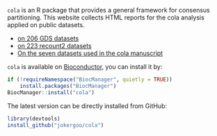 

`cola` is an R package that provides a general framework for consensus partitioning. This website collects
HTML reports for the cola analysis applied on public datasets.

- [on 206 GDS datasets](https://cola-gds.github.io/)
- [on 223 recount2 datasets](https://cola-recount2.github.io/)
- [On the seven datasets used in the cola manuscript](https://jokergoo.github.io/cola_examples/)

`cola` is available on [Bioconductor](http://bioconductor.org/packages/devel/bioc/html/cola.html), you can install it by:

```r
if (!requireNamespace("BiocManager", quietly = TRUE))
    install.packages("BiocManager")
BiocManager::install("cola")
```

The latest version can be directly installed from GitHub:

```r
library(devtools)
install_github("jokergoo/cola")
```
